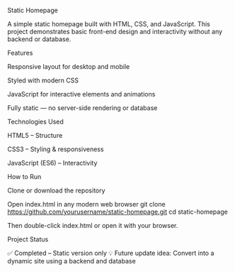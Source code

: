 Static Homepage

A simple static homepage built with HTML, CSS, and JavaScript.
This project demonstrates basic front-end design and interactivity without any backend or database.

Features

Responsive layout for desktop and mobile

Styled with modern CSS

JavaScript for interactive elements and animations

Fully static — no server-side rendering or database

Technologies Used

HTML5 – Structure

CSS3 – Styling & responsiveness

JavaScript (ES6) – Interactivity

How to Run

Clone or download the repository

Open index.html in any modern web browser
git clone https://github.com/yourusername/static-homepage.git
cd static-homepage

Then double-click index.html or open it with your browser.

Project Status

✅ Completed – Static version only
💡 Future update idea: Convert into a dynamic site using a backend and database

